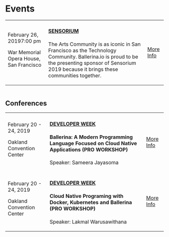 <script src="/js/events.js"></script>
<link rel="stylesheet" href="/css/events-page.css"></link>

# Events

<table class="cEventTable cWorkshopList">
<tr>
    <td class="cEventDateContainer"><span class="cEventDate">February 26, 2019</span>7:00 pm
    <p class="cEventLocation">War Memorial Opera House, San Francisco</p>
</td>
    <td class="cEventDetail"><a target="_blank" href="/learn/events/sensorium-2019"><h4>SENSORIUM</h4></a>
   The Arts Community is as iconic in San Francisco as the Technology Community. Ballerina.io is proud to be the presenting sponsor of Sensorium 2019 because it brings these communities together. 
  </p>
    </td>
    <td class="cEventURL"><a class="cEventRegistration" href="/learn/events/sensorium-2019">More Info</a></td>
</tr>
</table>


<!-- ## Workshops -->

<table class="cEventTable cWorkshopList">
<!-- <tr>
    <td class="cEventDateContainer"><span class="cEventDate">September 06, 2018</span>9:00 am
    <p class="cEventLocation">Broad Sanctuary, Westminster, London</p>
</td>
    <td class="cEventDetail"><a target="_blank" href="https://2018.container.camp/uk/schedule/cloud-native-programming-with-docker-and-kubernetes/"><h4>Cloud Native Programming with Docker and Kubernetes</h4></a>
    <p>
    <b>Lakmal Warusawithana,</b> Senior Director – Cloud Architecture, WSO2</p>
  </p>
    </td>
    <td class="cEventURL"><a class="cEventRegistration" href="https://2018.container.camp/uk/schedule/cloud-native-programming-with-docker-and-kubernetes/">Register Now</a></td>
</tr> -->

</table>


<!-- ## Webinars

<table class="cEventTable cWebinarList">

<tr>
    <td class="cEventDateContainer"><span class="cEventDate">October 30, 2018</span>10:00am -11:00am PDT </td>
    <td class="cEventDetail"><a target="_blank" href="/learn/events/webinars/cncf-webinar-series-intro-to-ballerina-a-cloud-native-programming-language/"><h4>CNCF Webinar Series: Intro to Ballerina - A Cloud Native Programming Language</h4></a>
    <p>
    <b>Paul Fremantle</b> CTO and Co-Founder, WSO2 </p>
    <p>

    </td>
    <td class="cEventURL"><a class="cEventRegistration" href="/learn/events/webinars/cncf-webinar-series-intro-to-ballerina-a-cloud-native-programming-language/">Register Now</a></td>
</tr>

</table> -->

<!-- ## Meetups -->

<!-- <table class="cEventTable cMeetupsList">
 <tr>
    <td class="cEventDateContainer"><span class="cEventDate">January 21, 2019 </span>6:30 PM to 8:30 PM
            <p class="cEventLocation">1061 Budapest, Paulay Ede u. 12. Budapest</p>
        </td>
        <td class="cEventDetail"><a target="_blank" href="https://www.meetup.com/Microservices-Budapest-Meetup/events/257128863/"><h4> Microservices Meetup</h4></a>
      </td>
        <td class="cEventURL"><a class="cEventRegistration" href="https://www.meetup.com/Microservices-Budapest-Meetup/events/257128863/" target="_blank">Register Now</a></td>
</tr>

</table>  -->

<!-- ## No upcoming events -->

## Conferences


<table class="cEventTable cConferencesList">
    <!-- <tr>
      <td class="cEventDetail c2col" colspan="2">
        <img class="cEventLogo" src="https://con.ballerina.io/wp-content/themes/ballerinacon/images/bcon-logo.png"/>
      </td>
       <td class="cEventURL c2col" colspan="2"><a class="cEventRegistration" href="https://con.ballerina.io/?utm_source=ballerina.io%2Flearn%2Fevents%2F&utm_medium=link&utm_campaign=ballerina_con_2018" target="_blank">Register Now</a>
      </td> 
    </tr> -->
    <!-- <tr>
      <td class="cEventDetail c2col" colspan="2">
        <img class="cEventLogo" src="https://con.ballerina.io/wp-content/themes/ballerinacon/images/bcon-logo.png"/>
      </td>
           <td class="cEventURL c2col" colspan="2"><a class="cEventRegistration" href="https://con.ballerina.io/?utm_source=bio&utm_medium=banner&utm_campaign=bio_top_banner" target="_blank">Register Now</a>
        </td>
    </tr> -->
    <!-- <tr>
        <td class="cEventURL c2col" colspan="2"><a class="cEventRegistration" href="https://con.ballerina.io/?utm_source=bio&utm_medium=banner&utm_campaign=bio_top_banner" target="_blank">Register Now</a></td>
    </tr>  -->
     <tr>
      <td class="cEventDateContainer"><span class="cEventDate">February 20 - 24, 2019</span>
        <p class="cEventLocation">Oakland Convention Center</p>
        </td>
        <td class="cEventDetail"><a target="_blank" href="https://www.developerweek.com/conference/conference-schedule/"><h4>DEVELOPER WEEK</h4></a>
        <h4>Ballerina: A Modern Programming Language Focused on Cloud Native Applications (PRO WORKSHOP)</h4>
        <p>Speaker: Sameera Jayasoma</p>
        </td>
        <td class="cEventURL"><a class="cEventRegistration" href="https://www.developerweek.com/conference/conference-schedule/" target="_blank">More Info</a></td>
    </tr> 
    <tr>
      <td class="cEventDateContainer"><span class="cEventDate">February 20 - 24, 2019</span>
        <p class="cEventLocation">Oakland Convention Center</p>
        </td>
        <td class="cEventDetail"><a target="_blank" href="https://www.developerweek.com/conference/conference-schedule/"><h4>DEVELOPER WEEK</h4></a>
        <h4>Cloud Native Programing with Docker, Kubernetes and Ballerina (PRO WORKSHOP)</h4>
        <p>Speaker: Lakmal Warusawithana</p>
        </td>
        <td class="cEventURL"><a class="cEventRegistration" href="https://www.developerweek.com/conference/conference-schedule/" target="_blank">More Info</a></td>
    </tr> 
    <!-- <tr>
        <td class="cEventDateContainer"><span class="cEventDate">August 1, 2018</span>
        <p class="cEventLocation">New York Marriott Marquis</p>
        </td>
        <td class="cEventDetail"><a target="_blank" href="https://www.javasig.com/"><h4>JavaSig NY</h4></a>
        <p>Speaker: Tyler Jewell </p>
        </td>
        <td class="cEventURL"><a class="cEventRegistration" href="https://www.javasig.com/" target="_blank">More Info</a></td>
    </tr>  -->
   <!-- <tr>
        <td class="cEventDateContainer"><span class="cEventDate">September 9 - 14, 2018</span>
        <p class="cEventLocation">Sydney, Australia</p>
        </td>
        <td class="cEventDetail"><a target="_blank" href="http://bpm2018.web.cse.unsw.edu.au/keynotes.html"><h4>BPM 2018 </h4></a>
        <h4>Bringing Middleware to Everyday Developers with Ballerina</h4>
        <p>Speaker: Sanjiva Weerawarana </p>
        </td>
        <td class="cEventURL"><a class="cEventRegistration" href="http://bpm2018.web.cse.unsw.edu.au/keynotes.html" target="_blank">More Info</a></td>
    </tr> -->
</table>
